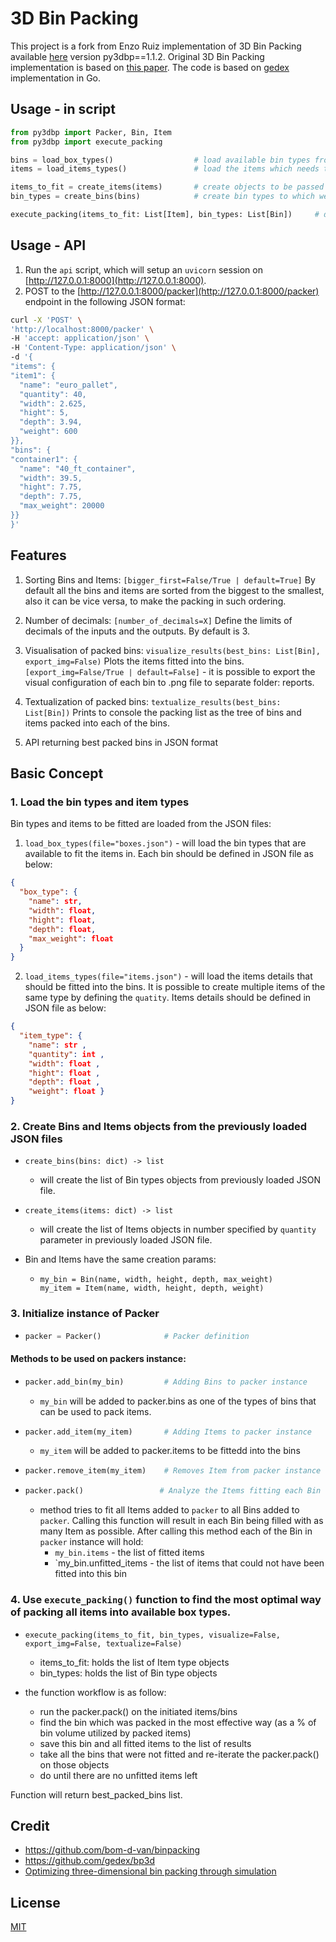 3D Bin Packing
==============

This project is a fork from Enzo Ruiz implementation of 3D Bin Packing available [here](https://github.com/enzoruiz/3dbinpacking.git) version py3dbp==1.1.2.
Original 3D Bin Packing implementation is based on [this paper](erick_dube_507-034.pdf). The code is based on [gedex](https://github.com/gedex/bp3d) implementation in Go.


## Usage - in script

```python
from py3dbp import Packer, Bin, Item
from py3dbp import execute_packing

bins = load_box_types()                  # load available bin types from JSON file  <-- 'box' should be refactored to 'bins'
items = load_items_types()               # load the items which needs to be packed from JSON file

items_to_fit = create_items(items)       # create objects to be passed to packer
bin_types = create_bins(bins)            # create bin types to which we will pack the items

execute_packing(items_to_fit: List[Item], bin_types: List[Bin])     # do the packing
```

## Usage - API

1. Run the `api` script, which will setup an `uvicorn` session on [http://127.0.0.1:8000](http://127.0.0.1:8000).
2. POST to the [http://127.0.0.1:8000/packer](http://127.0.0.1:8000/packer) endpoint in the following JSON format:
  ```bash
curl -X 'POST' \
  'http://localhost:8000/packer' \
  -H 'accept: application/json' \
  -H 'Content-Type: application/json' \
  -d '{
  "items": {
  "item1": {
    "name": "euro_pallet",
    "quantity": 40,
    "width": 2.625,
    "hight": 5,
    "depth": 3.94,
    "weight": 600
  }},
  "bins": {
  "container1": {
    "name": "40_ft_container",
    "width": 39.5,
    "hight": 7.75,
    "depth": 7.75,
    "max_weight": 20000
  }}
}'
```


## Features
1. Sorting Bins and Items:
    ```[bigger_first=False/True | default=True]``` By default all the bins and items are sorted from the biggest to the smallest, also it can be vice versa, to make the packing in such ordering.
   
2. Number of decimals:
    ```[number_of_decimals=X]``` Define the limits of decimals of the inputs and the outputs. By default is 3.

3. Visualisation of packed bins:
    ```visualize_results(best_bins: List[Bin], export_img=False)``` Plots the items fitted into the bins. 
    ```[export_img=False/True | default=False]``` - it is possible to export the visual configuration of each bin to .png file to separate folder: reports.
    
4. Textualization of packed bins:
    ```textualize_results(best_bins: List[Bin])``` Prints to console the packing list as the tree of bins and items packed into each of the bins.

5. API returning best packed bins in JSON format

## Basic Concept

### 1. Load the bin types and item types
Bin types and items to be fitted are loaded from the JSON files:
1. ```load_box_types(file="boxes.json")``` - will load the bin types that are available to fit the items in. Each bin should be defined in JSON file as below:
```json
{
  "box_type": {
    "name": str,
    "width": float,
    "hight": float,
    "depth": float,
    "max_weight": float
  }
}
```

2. ```load_items_types(file="items.json")``` - will load the items details that should be fitted into the bins. It is possible to create multiple items of the same type by defining the `quatity`. Items details should be defined in JSON file as below:
```json
{
  "item_type": {
    "name": str ,
    "quantity": int ,
    "width": float ,
    "hight": float ,
    "depth": float ,
    "weight": float }
}
```


### 2. Create Bins and Items objects from the previously loaded JSON files

- ```create_bins(bins: dict) -> list``` 
   - will create the list of Bin types objects from previously loaded JSON file.
- ```create_items(items: dict) -> list``` 
   - will create the list of Items objects in number specified by ```quantity``` parameter in previously loaded JSON file.

-   Bin and Items have the same creation params:
    - ```
      my_bin = Bin(name, width, height, depth, max_weight)
      my_item = Item(name, width, height, depth, weight)
      ```


### 3. Initialize instance of Packer

- ```python
  packer = Packer()              # Packer definition
  ```

#### Methods to be used on packers instance:
- ```python
  packer.add_bin(my_bin)         # Adding Bins to packer instance
  ```
    - `my_bin` will be added to packer.bins as one of the types of bins that can be used to pack items. 
    
- ```python
  packer.add_item(my_item)       # Adding Items to packer instance 
  ```
    - `my_item` will be added to packer.items to be fittedd into the bins
    
- ```python
  packer.remove_item(my_item)    # Removes Item from packer instance
  ```
    
 - ```python
   packer.pack()                 # Analyze the Items fitting each Bin  - by default (bigger_first=False ~~distribute_items=False,~~ number_of_decimals=3)
   ```
    - method tries to fit all Items added to `packer` to all Bins added to `packer`. Calling this function will result in each Bin being filled with as many Item as possible. After calling this method each of the Bin in `packer` instance will hold:
        - `my_bin.items` - the list of fitted items
        - `my_bin.unfitted_items - the list of items that could not have been fitted into this bin


### 4. Use `execute_packing()` function to find the most optimal way of packing all items into available box types. 

- `execute_packing(items_to_fit, bin_types, visualize=False, export_img=False, textualize=False)`
    - items_to_fit: holds the list of Item type objects
    - bin_types: holds the list of Bin type objects

- the function workflow is as follow:
    - run the packer.pack() on the initiated items/bins
    - find the bin which was packed in the most effective way (as a % of bin volume utilized by packed items)
    - save this bin and all fitted items to the list of results
    - take all the bins that were not fitted and re-iterate the packer.pack() on those objects 
    - do until there are no unfitted items left

Function will return best_packed_bins list.






## Credit

* https://github.com/bom-d-van/binpacking
* https://github.com/gedex/bp3d
* [Optimizing three-dimensional bin packing through simulation](erick_dube_507-034.pdf)

## License

[MIT](./LICENSE)
